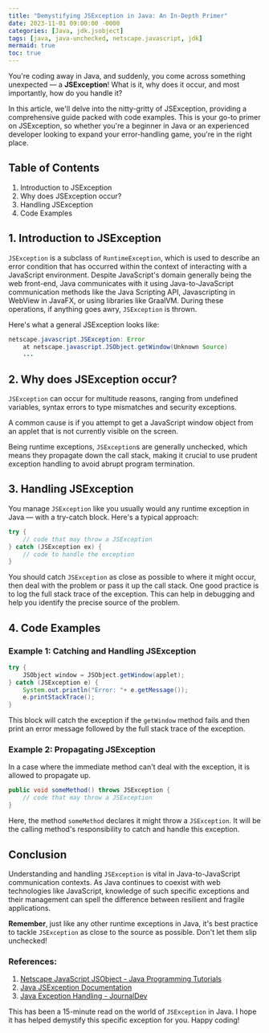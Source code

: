 ```yaml
---
title: "Demystifying JSException in Java: An In-Depth Primer"
date: 2023-11-01 09:00:00 -0000
categories: [Java, jdk.jsobject]
tags: [java, java-unchecked, netscape.javascript, jdk]
mermaid: true
toc: true
---
```



You're coding away in Java, and suddenly, you come across something unexpected — a **JSException**! What is it, why does it occur, and most importantly, how do you handle it? 

In this article, we'll delve into the nitty-gritty of JSException, providing a comprehensive guide packed with code examples. This is your go-to primer on JSException, so whether you're a beginner in Java or an experienced developer looking to expand your error-handling game, you're in the right place.

## Table of Contents
1. Introduction to JSException 
2. Why does JSException occur?
3. Handling JSException 
4. Code Examples 

## 1. Introduction to JSException

`JSException` is a subclass of `RuntimeException`, which is used to describe an error condition that has occurred within the context of interacting with a JavaScript environment. Despite JavaScript's domain generally being the web front-end, Java communicates with it using Java-to-JavaScript communication methods like the Java Scripting API, Javascripting in WebView in JavaFX, or using libraries like GraalVM. During these operations, if anything goes awry, `JSException` is thrown.

Here's what a general JSException looks like:

```Java
netscape.javascript.JSException: Error
    at netscape.javascript.JSObject.getWindow(Unknown Source)
    ...
```

## 2. Why does JSException occur?

`JSException` can occur for multitude reasons, ranging from undefined variables, syntax errors to type mismatches and security exceptions.

A common cause is if you attempt to get a JavaScript window object from an applet that is not currently visible on the screen. 

Being runtime exceptions, `JSException`s are generally unchecked, which means they propagate down the call stack, making it crucial to use prudent exception handling to avoid abrupt program termination.

## 3. Handling JSException

You manage `JSException` like you usually would any runtime exception in Java — with a try-catch block. Here's a typical approach:

```Java
try {
    // code that may throw a JSException
} catch (JSException ex) {
    // code to handle the exception
}
```
You should catch `JSException` as close as possible to where it might occur, then deal with the problem or pass it up the call stack. One good practice is to log the full stack trace of the exception. This can help in debugging and help you identify the precise source of the problem.

## 4. Code Examples 

### Example 1: Catching and Handling JSException

```Java
try {
    JSObject window = JSObject.getWindow(applet); 
} catch (JSException e) {
    System.out.println("Error: "+ e.getMessage());
    e.printStackTrace();
}
```

This block will catch the exception if the `getWindow` method fails and then print an error message followed by the full stack trace of the exception.

### Example 2: Propagating JSException

In a case where the immediate method can't deal with the exception, it is allowed to propagate up.

```Java
public void someMethod() throws JSException {
    // code that may throw a JSException
}
```

Here, the method `someMethod` declares it might throw a `JSException`. It will be the calling method's responsibility to catch and handle this exception.

## Conclusion

Understanding and handling `JSException` is vital in Java-to-JavaScript communication contexts. As Java continues to coexist with web technologies like JavaScript, knowledge of such specific exceptions and their management can spell the difference between resilient and fragile applications.

**Remember**, just like any other runtime exceptions in Java, it's best practice to tackle `JSException` as close to the source as possible. Don't let them slip unchecked!

### References:

1. [Netscape JavaScript JSObject - Java Programming Tutorials](https://www.tutorialspoint.com/java_ref_netscape_javascript_jsobject.htm)
2. [Java JSException Documentation](https://yhbtihl.gitbooks.io/deep-into-scriptengine/js-java/nashorn/js-jni/js/java/JSException.html)
3. [Java Exception Handling - JournalDev](https://www.journaldev.com/1696/exception-handling-in-java)

This has been a 15-minute read on the world of `JSException` in Java. I hope it has helped demystify this specific exception for you. Happy coding!

